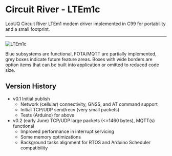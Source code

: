 # Circuit River - LTEm1c 

LooUQ Circuit River
LTEm1 modem driver implemented in C99 for portability and a small footprint.

----

![LTEm1c](https://drive.google.com/uc?id=1PMFjFoy0ToDR7PuwlXjVdbManJMVNh15)

Blue subsystems are functional, FOTA/MQTT are partially implemented, grey boxes indicate future feature areas. Boxes with wide borders are option items that can be built into application or omitted to reduced code size.

## Version History ##
* v0.1 Initial publish
  * Network (cellular) connectivity, GNSS, and AT command support
  * Initial TCP/UDP send/recv (very small packets)
  * Tests (Arduino) for above
* v0.2 (early June) TCP/UDP large packets (<=1460 bytes), MQTT(s) functional
  * Improved performance in interrupt servicing
  * Some memory optimizations
  * Background tasks alignment for RTOS and Arduino Scheduler compatibility
